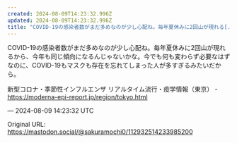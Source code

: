 ```yaml
---
created: 2024-08-09T14:23:32.996Z
updated: 2024-08-09T14:23:32.996Z
title: "COVID-19の感染者数がまだ多めなのが少し心配ね。毎年夏休みに2回山が現れる[...]"
---
```


<p>COVID-19の感染者数がまだ多めなのが少し心配ね。毎年夏休みに2回山が現れるから、今年も同じ傾向になるんじゃないかな。今でも何も変わらず必要なはずなのに、COVID-19もマスクも存在を忘れてしまった人が多すぎるみたいだから。</p><p>新型コロナ・季節性インフルエンザ リアルタイム流行・疫学情報（東京） - <a href="https://moderna-epi-report.jp/region/tokyo.html" target="_blank" rel="nofollow noopener" translate="no"><span class="invisible">https://</span><span class="ellipsis">moderna-epi-report.jp/region/t</span><span class="invisible">okyo.html</span></a></p>

&mdash; 2024-08-09 14:23:32 UTC

Original URL: https://mastodon.social/@sakuramochi0/112932514233985200
